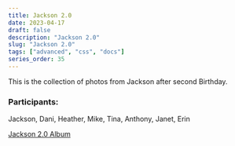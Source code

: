 ```yaml
---
title: Jackson 2.0
date: 2023-04-17
draft: false
description: "Jackson 2.0"
slug: "Jackson 2.0"
tags: ["advanced", "css", "docs"]
series_order: 35
---
```


<script>
var password = prompt("Enter password:");
if (password !== "4663026") {
window.location.href = "/albums"; // Redirect if incorrect
}
</script>
This is the collection of photos from Jackson after second Birthday.



### Participants:
Jackson, Dani, Heather, Mike, Tina, Anthony, Janet, Erin

[Jackson 2.0 Album](https://photos.app.goo.gl/xEVQAgtPKqi8ZH6CA)
